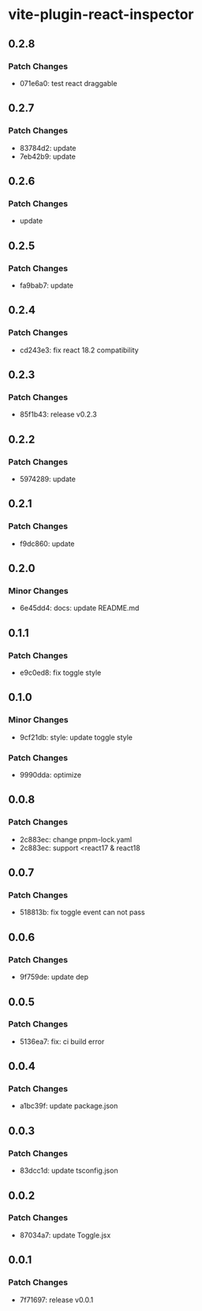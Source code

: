 # vite-plugin-react-inspector

## 0.2.8

### Patch Changes

- 071e6a0: test react draggable

## 0.2.7

### Patch Changes

- 83784d2: update
- 7eb42b9: update

## 0.2.6

### Patch Changes

- update

## 0.2.5

### Patch Changes

- fa9bab7: update

## 0.2.4

### Patch Changes

- cd243e3: fix react 18.2 compatibility

## 0.2.3

### Patch Changes

- 85f1b43: release v0.2.3

## 0.2.2

### Patch Changes

- 5974289: update

## 0.2.1

### Patch Changes

- f9dc860: update

## 0.2.0

### Minor Changes

- 6e45dd4: docs: update README.md

## 0.1.1

### Patch Changes

- e9c0ed8: fix toggle style

## 0.1.0

### Minor Changes

- 9cf21db: style: update toggle style

### Patch Changes

- 9990dda: optimize

## 0.0.8

### Patch Changes

- 2c883ec: change pnpm-lock.yaml
- 2c883ec: support <react17 & react18

## 0.0.7

### Patch Changes

- 518813b: fix toggle event can not pass

## 0.0.6

### Patch Changes

- 9f759de: update dep

## 0.0.5

### Patch Changes

- 5136ea7: fix: ci build error

## 0.0.4

### Patch Changes

- a1bc39f: update package.json

## 0.0.3

### Patch Changes

- 83dcc1d: update tsconfig.json

## 0.0.2

### Patch Changes

- 87034a7: update Toggle.jsx

## 0.0.1

### Patch Changes

- 7f71697: release v0.0.1
